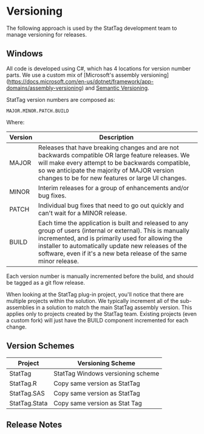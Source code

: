 # Versioning

The following approach is used by the StatTag development team to manage versioning for releases.

## Windows
All code is developed using C#, which has 4 locations for version number parts.  We use a custom mix of [Microsoft's assembly versioning] (https://docs.microsoft.com/en-us/dotnet/framework/app-domains/assembly-versioning) and [Semantic Versioning](http://semver.org).

StatTag version numbers are composed as:

	MAJOR.MINOR.PATCH.BUILD

Where:

Version | Description
--------| -----------
MAJOR   | Releases that have breaking changes and are not backwards compatible OR large feature releases.  We will make every attempt to be backwards compatible, so we anticipate the majority of MAJOR version changes to be for new features or large UI changes.
MINOR   | Interim releases for a group of enhancements and/or bug fixes.
PATCH   | Individual bug fixes that need to go out quickly and can't wait for a MINOR release.
BUILD   | Each time the application is built and released to any group of users (internal or external).  This is manually incremented, and is primarily used for allowing the installer to automatically update new releases of the software, even if it's a new beta release of the same minor release.

Each version number is manually incremented before the build, and should be tagged as a git flow release.

When looking at the StatTag plug-in project, you'll notice that there are multiple projects within the solution.  We typically increment all of the sub-assemblies in a solution to match the main StatTag assembly version.  This applies only to projects created by the StatTag team.  Existing projects (even a custom fork) will just have the BUILD component incremented for each change.

## Version Schemes
Project | Versioning Scheme
------- | -----------------
StatTag | StatTag Windows versioning scheme
StatTag.R | Copy same version as StatTag
StatTag.SAS | Copy same version as StatTag
StatTag.Stata | Copy same version as Stat Tag


## Release Notes

